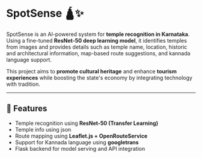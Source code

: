 # SpotSense 🛕✨

SpotSense is an AI-powered system for **temple recognition in Karnataka**.  
Using a fine-tuned **ResNet-50 deep learning model**, it identifies temples from images and provides details such as temple name, location, historic and architectural information, map-based route suggestions, and kannada language support.  

This project aims to **promote cultural heritage** and enhance **tourism experiences** while boosting the state's economy by integrating technology with tradition.  

---

## 🚀 Features
- Temple recognition using **ResNet-50 (Transfer Learning)**
- Temple info using json 
- Route mapping using **Leaflet.js + OpenRouteService**  
- Support for Kannada language using **googletrans**
- Flask backend for model serving and API integration  

